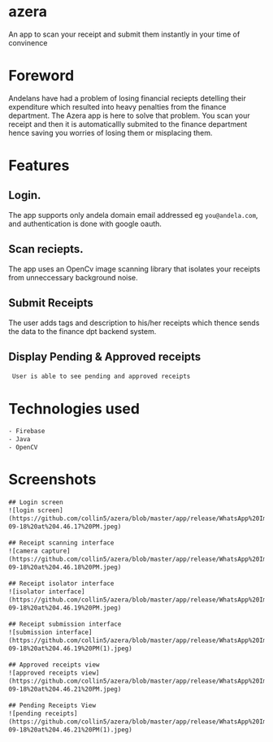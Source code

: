 # azera
An app to scan your receipt and submit them instantly in your time of convinence

# Foreword
  Andelans have had a problem of losing financial reciepts detelling their expenditure which resulted into heavy penalties from
  the finance department. The Azera app is here to solve that problem.
  You scan your receipt and then it is automaticallly submited to the finance department hence saving you worries of losing them
  or misplacing them.
  
  # Features
  ## Login. 
   The app supports only andela domain email addressed eg `you@andela.com`, and authentication is done with google oauth.
   
  ## Scan reciepts.
   The app uses an OpenCv image scanning library that isolates your receipts from unneccessary background noise.
   
  ## Submit Receipts
   The user adds tags and description to his/her receipts which thence sends the data to the finance dpt backend system.
   
  ## Display Pending & Approved receipts
     User is able to see pending and approved receipts
     
 # Technologies used
    - Firebase
    - Java
    - OpenCV

 # Screenshots
    ## Login screen
    ![login screen](https://github.com/collin5/azera/blob/master/app/release/WhatsApp%20Image%202017-09-18%20at%204.46.17%20PM.jpeg)
    
    ## Receipt scanning interface
    ![camera capture](https://github.com/collin5/azera/blob/master/app/release/WhatsApp%20Image%202017-09-18%20at%204.46.18%20PM.jpeg)
    
    ## Receipt isolator interface
    ![isolator interface](https://github.com/collin5/azera/blob/master/app/release/WhatsApp%20Image%202017-09-18%20at%204.46.19%20PM.jpeg)
    
    ## Receipt submission interface
    ![submission interface](https://github.com/collin5/azera/blob/master/app/release/WhatsApp%20Image%202017-09-18%20at%204.46.19%20PM(1).jpeg)
    
    ## Approved receipts view
    ![approved receipts view](https://github.com/collin5/azera/blob/master/app/release/WhatsApp%20Image%202017-09-18%20at%204.46.21%20PM.jpeg)
    
    ## Pending Receipts View
    ![pending receipts](https://github.com/collin5/azera/blob/master/app/release/WhatsApp%20Image%202017-09-18%20at%204.46.21%20PM(1).jpeg)
    
 
